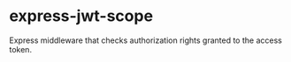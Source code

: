 # express-jwt-scope

Express middleware that checks authorization rights granted to the access token.
